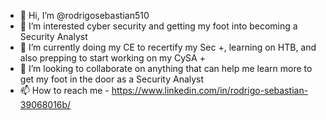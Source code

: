 - 👋 Hi, I’m @rodrigosebastian510
- 👀 I’m interested cyber security and getting my foot into becoming a Security Analyst
- 🌱 I’m currently doing my CE to recertify my Sec +, learning on HTB, and also prepping to start working on my CySA +
- 💞️ I’m looking to collaborate on anything that can help me learn more to get my foot in the door as a Security Analyst
- 📫 How to reach me - https://www.linkedin.com/in/rodrigo-sebastian-39068016b/

<!---
rodrigosebastian510/rodrigosebastian510 is a ✨ special ✨ repository because its `README.md` (this file) appears on your GitHub profile.
You can click the Preview link to take a look at your changes.
--->

